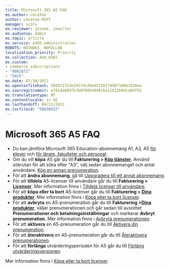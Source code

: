 ```yaml
---
title: Microsoft 365 A5 FAQ
ms.author: cmcatee
author: cmcatee-MSFT
manager: scotv
ms.reviewer: jkinma, jmueller
ms.audience: Admin
ms.topic: article
ms.service: o365-administration
ROBOTS: NOINDEX, NOFOLLOW
localization_priority: Priority
ms.collection: Adm_O365
ms.custom:
- commerce_subscriptions
- "9002872"
- "5425"
ms.date: 07/30/2021
ms.openlocfilehash: 592972353e291fdcdbb45726f7d90710081930ea
ms.sourcegitcommit: e781da003fb7b878854846cbe12b13b9dca8df92
ms.translationtype: MT
ms.contentlocale: sv-SE
ms.lasthandoff: 08/31/2021
ms.locfileid: "58836915"
---
```

# <a name="microsoft-365-a5-faq"></a>Microsoft 365 A5 FAQ

- Du kan jämföra Microsoft 365 Education-abonnemang A1, A3, A5 [för elever](https://www.microsoft.com/microsoft-365/academic/compare-office-365-education-plans?activetab=tab:primaryr1) och [för lärare, fakulteter och personal](https://www.microsoft.com/microsoft-365/academic/compare-office-365-education-plans?activetab=tab:primaryr2).
- Om du vill **köpa** A5 går du till **Fakturering > [Köp tjänster](https://go.microsoft.com/fwlink/p/?linkid=868433)**. Använd sökrutan för att söka efter "A3", välj sedan abonnemanget och antal användare. [Köp en annan prenumeration](https://docs.microsoft.com/microsoft-365/commerce/try-or-buy-microsoft-365#buy-a-different-subscription).
- För att **ändra abonnemang**, gå till [Uppgradera till ett annat abonnemang](https://docs.microsoft.com/microsoft-365/commerce/subscriptions/upgrade-to-different-plan).
- För att **tilldela** A5-licenser till användare går du till **Fakturering > [Licenser](https://go.microsoft.com/fwlink/p/?linkid=842264)**. Mer information finns i [Tilldela licenser till användare](https://docs.microsoft.com/microsoft-365/admin/manage/assign-licenses-to-users).
- För att **köpa eller ta bort** A5-licenser går du till **Fakturering > [Dina produkter](https://go.microsoft.com/fwlink/p/?linkid=842054)**. Mer information finns i [Köpa eller ta bort licenser](https://docs.microsoft.com/microsoft-365/commerce/licenses/buy-licenses).
- För att **avbryta** en A5-prenumeration går du till **Fakturering >[Dina produkter](https://go.microsoft.com/fwlink/p/?linkid=842054)**, väljer prenumerationen och går sedan till avsnittet **Prenumerationer och betalningsinställningar** och markerar **Avbryt prenumeration**. Mer information finns i [Avbryta prenumerationen](https://docs.microsoft.com/microsoft-365/commerce/subscriptions/cancel-your-subscription).
- För att **aktivera** en A5-prenumeration går du till [Aktivera din prenumeration](https://docs.microsoft.com/alchemyinsights/activate-your-office-365-subscription).
- För att **återaktivera** en A5-prenumeration går du till [Återaktivera prenumerationen](https://docs.microsoft.com/alchemyinsights/reactivate-your-subscription).
- För att **förlänga** utvärderingsperioden för A5 går du till [Förläng utvärderingsversionen](https://docs.microsoft.com/microsoft-365/commerce/extend-your-trial).

Mer information finns i [Köpa eller ta bort licenser](https://docs.microsoft.com/microsoft-365/commerce/licenses/buy-licenses).